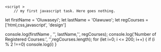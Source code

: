 
    <script >
    	// my first javascript task. Here goes nothing.
let firstName = 'Oluwaseyi'; 
let lastName = 'Olawuwo';
let regCourses = ['html,css,javascript', 'design']

console.log(firstName , '', lastName,'', regCourses);
   console.log('Number of Registered Courses:', '',regCourses.length);
   for (let i=0; i <= 200; i++) {
        if (i % 2 !==0)
        console.log(i)
   }
    </script>
